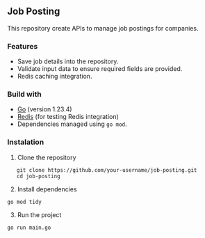 ## Job Posting
This repository create APIs to manage job postings for companies.

### Features
- Save job details into the repository.
- Validate input data to ensure required fields are provided.
- Redis caching integration.

### Build with

- [Go](https://golang.org/dl/) (version 1.23.4)
- [Redis](https://redis.io/download) (for testing Redis integration)
- Dependencies managed using `go mod`.

### Instalation
1. Clone the repository
```
   git clone https://github.com/your-username/job-posting.git
   cd job-posting
```
2. Install dependencies
```
go mod tidy
```
3. Run the project
```
go run main.go
```
